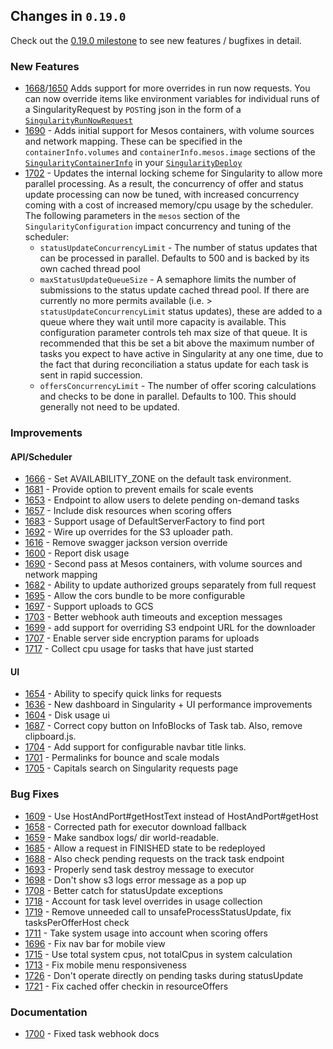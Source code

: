 ## Changes in `0.19.0`

Check out the [0.19.0 milestone](https://github.com/HubSpot/Singularity/issues?q=milestone%3A%0.19.0+is%3Aclosed) to see new features / bugfixes in detail.

### New Features 

- [1668](https://github.com/HubSpot/Singularity/pull/1668)/[1650](https://github.com/HubSpot/Singularity/pull/1650) Adds support for more overrides in run now requests. You can now override items like environment variables for individual runs of a SingularityRequest by `POST`ing json in the form of a [`SingularityRunNowRequest`](https://github.com/HubSpot/Singularity/blob/master/SingularityBase/src/main/java/com/hubspot/singularity/api/SingularityRunNowRequest.java)
- [1690](https://github.com/HubSpot/Singularity/pull/1690) - Adds initial support for Mesos containers, with volume sources and network mapping. These can be specified
in the `containerInfo.volumes` and `containerInfo.mesos.image` sections of the [`SingularityContainerInfo`](https://github.com/HubSpot/Singularity/blob/master/SingularityBase/src/main/java/com/hubspot/mesos/SingularityContainerInfo.java) in your [`SingularityDeploy`](https://github.com/HubSpot/Singularity/blob/master/SingularityBase/src/main/java/com/hubspot/singularity/SingularityDeploy.java)
- [1702](https://github.com/HubSpot/Singularity/pull/1702) - Updates the internal locking scheme for Singularity to allow more parallel processing. As a result, the concurrency of offer and status update processing can now be tuned, with increased concurrency coming with a cost of increased memory/cpu usage by the scheduler. The following parameters in the `mesos` section of the `SingularityConfiguration` impact concurrency and tuning of the scheduler:
	- `statusUpdateConcurrencyLimit` - The number of status updates that can be processed in parallel. Defaults to 500 and is backed by its own cached thread pool
	- `maxStatusUpdateQueueSize` - A semaphore limits the number of submissions to the status update cached thread pool. If there are currently no more permits available (i.e. > `statusUpdateConcurrencyLimit` status updates), these are added to a queue where they wait until more capacity is available. This configuration parameter controls teh max size of that queue. It is recommended that this be set a bit above the maximum number of tasks you expect to have active in Singularity at any one time, due to the fact that during reconciliation a status update for each task is sent in rapid succession.
	- `offersConcurrencyLimit` - The number of offer scoring calculations and checks to be done in parallel. Defaults to 100. This should generally not need to be updated.


### Improvements

#### API/Scheduler


- [1666](https://github.com/HubSpot/Singularity/pull/1666) - Set AVAILABILITY_ZONE on the default task environment.
- [1681](https://github.com/HubSpot/Singularity/pull/1681) - Provide option to prevent emails for scale events
- [1653](https://github.com/HubSpot/Singularity/pull/1653) - Endpoint to allow users to delete pending on-demand tasks
- [1657](https://github.com/HubSpot/Singularity/pull/1657) - Include disk resources when scoring offers
- [1683](https://github.com/HubSpot/Singularity/pull/1683) - Support usage of DefaultServerFactory to find port
- [1692](https://github.com/HubSpot/Singularity/pull/1692) - Wire up overrides for the S3 uploader path.
- [1616](https://github.com/HubSpot/Singularity/pull/1616) - Remove swagger jackson version override
- [1600](https://github.com/HubSpot/Singularity/pull/1600) - Report disk usage
- [1690](https://github.com/HubSpot/Singularity/pull/1690) - Second pass at Mesos containers, with volume sources and network mapping
- [1682](https://github.com/HubSpot/Singularity/pull/1682) - Ability to update authorized groups separately from full request
- [1695](https://github.com/HubSpot/Singularity/pull/1695) - Allow the cors bundle to be more configurable
- [1697](https://github.com/HubSpot/Singularity/pull/1697) - Support uploads to GCS
- [1703](https://github.com/HubSpot/Singularity/pull/1703) - Better webhook auth timeouts and exception messages
- [1699](https://github.com/HubSpot/Singularity/pull/1699) - add support for overriding S3 endpoint URL for the downloader
- [1707](https://github.com/HubSpot/Singularity/pull/1707) - Enable server side encryption params for uploads
- [1717](https://github.com/HubSpot/Singularity/pull/1717) - Collect cpu usage for tasks that have just started

#### UI

- [1654](https://github.com/HubSpot/Singularity/pull/1654) - Ability to specify quick links for requests
- [1636](https://github.com/HubSpot/Singularity/pull/1636) - New dashboard in Singularity + UI performance improvements
- [1604](https://github.com/HubSpot/Singularity/pull/1604) - Disk usage ui
- [1687](https://github.com/HubSpot/Singularity/pull/1687) - Correct copy button on InfoBlocks of Task tab. Also, remove clipboard.js.
- [1704](https://github.com/HubSpot/Singularity/pull/1704) - Add support for configurable navbar title links.
- [1701](https://github.com/HubSpot/Singularity/pull/1701) - Permalinks for bounce and scale modals
- [1705](https://github.com/HubSpot/Singularity/pull/1705) - Capitals search on Singularity requests page

### Bug Fixes

- [1609](https://github.com/HubSpot/Singularity/pull/1609) - Use HostAndPort#getHostText instead of HostAndPort#getHost
- [1658](https://github.com/HubSpot/Singularity/pull/1658) - Corrected path for executor download fallback
- [1659](https://github.com/HubSpot/Singularity/pull/1659) - Make sandbox logs/ dir world-readable.
- [1685](https://github.com/HubSpot/Singularity/pull/1685) - Allow a request in FINISHED state to be redeployed
- [1688](https://github.com/HubSpot/Singularity/pull/1688) - Also check pending requests on the track task endpoint
- [1693](https://github.com/HubSpot/Singularity/pull/1693) - Properly send task destroy message to executor
- [1698](https://github.com/HubSpot/Singularity/pull/1698) - Don't show s3 logs error message as a pop up
- [1708](https://github.com/HubSpot/Singularity/pull/1708) - Better catch for statusUpdate exceptions
- [1718](https://github.com/HubSpot/Singularity/pull/1718) - Account for task level overrides in usage collection
- [1719](https://github.com/HubSpot/Singularity/pull/1719) - Remove unneeded call to unsafeProcessStatusUpdate, fix tasksPerOfferHost check
- [1711](https://github.com/HubSpot/Singularity/pull/1711) - Take system usage into account when scoring offers
- [1696](https://github.com/HubSpot/Singularity/pull/1696) - Fix nav bar for mobile view
- [1715](https://github.com/HubSpot/Singularity/pull/1715) - Use total system cpus, not totalCpus in system calculation
- [1713](https://github.com/HubSpot/Singularity/pull/1713) - Fix mobile menu responsiveness
- [1726](https://github.com/HubSpot/Singularity/pull/1726) - Don't operate directly on pending tasks during statusUpdate
- [1721](https://github.com/HubSpot/Singularity/pull/1721) - Fix cached offer checkin in resourceOffers

### Documentation

- [1700](https://github.com/HubSpot/Singularity/pull/1700) - Fixed task webhook docs
